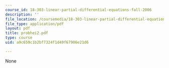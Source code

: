 ```yaml
---
course_id: 18-303-linear-partial-differential-equations-fall-2006
description: ''
file_location: /coursemedia/18-303-linear-partial-differential-equations-fall-2006/a9c659c1b2bf7324f1d49f67906e21d6_probhei2.pdf
file_type: application/pdf
layout: pdf
title: probhei2.pdf
type: course
uid: a9c659c1b2bf7324f1d49f67906e21d6

---
```

None
